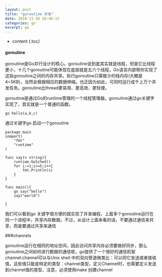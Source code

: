 ```yaml
---
layout: post
title: "goroutine 并发"
date: 2016-11-30 16:46:13
categories: go
excerpt: go
---
```


* content
{:toc}

#### goroutine
goroutine是Go并行设计的核心。goroutine说到底其实就是线程，但是它比线程更小，十几个goroutine可能体现在底层就是五六个线程，Go语言内部帮你实现了这些goroutine之间的内存共享。执行goroutine只需极少的栈内存(大概是4~5KB)，当然会根据相应的数据伸缩。也正因为如此，可同时运行成千上万个并发任务。goroutine比thread更易用、更高效、更轻便。

goroutine是通过Go的runtime管理的一个线程管理器。goroutine通过go关键字实现了，其实就是一个普通的函数。

	go hello(a,b,c)

通过关键字go 启动一个goroutine

	package main 
	inmport(
		"fmt"
		"runtime"
	)
	
	func say(s string){
		runtime.GoSched()
		for i:=1;i<=5;i++{
			fmt.Println(s)
		}
	}

	func main(){
		go say("hello")
		say("world")

    }
我们可以看到go 关键字很方便的就实现了并发编程，上面多个goroutine运行在 同一个进程中，共享内存数据。不过，从设计上面来看的话，不要通过通信来共享，而是要通过共享来通信


###channels

goroutine运行在相同的地址空间，因此访问共享内存必须要做好同步，那么goroutine之间如何进行数据的通信呢，go提供了一个很好的通信机智channel.channel可以与Unix shell 中的双向管道做类比：可以同它发送或者接收值，这些值只能是特定的类型：channel类型，定义Channel时，也需要定义发送到channel值的类型，注意，必须使用make 创建channel

	







